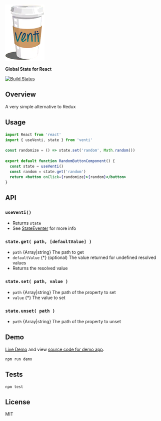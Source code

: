 [![venti](venti.png)](https://github.com/will123195/venti)

**Global State for React**

[![Build Status](https://travis-ci.org/will123195/venti.svg?branch=master)](https://travis-ci.org/will123195/venti)

## Overview

A very simple alternative to Redux

## Usage

```jsx
import React from 'react'
import { useVenti, state } from 'venti'

const randomize = () => state.set('random', Math.random())

export default function RandomButtonComponent() {
  const state = useVenti()
  const random = state.get('random')
  return <button onClick={randomize}>{random}</button>
}
```

## API

### `useVenti()`
  - Returns `state` 
  - See [StateEventer](https://github.com/will123195/state-eventer) for more info

### `state.get( path, [defaultValue] )`
  - `path` {Array|string} The path to get
  - `defaultValue` {*} (optional) The value returned for undefined resolved values
  - Returns the resolved value

### `state.set( path, value )`
  - `path` {Array|string} The path of the property to set
  - `value` {*} The value to set

### `state.unset( path )`
  - `path` {Array|string} The path of the property to unset

## Demo

[Live Demo](https://will123195.github.io/venti/demo/) and view [source code for demo app](https://github.com/will123195/venti/tree/master/demo/src).

```
npm run demo
```

## Tests

```
npm test
```

## License

MIT